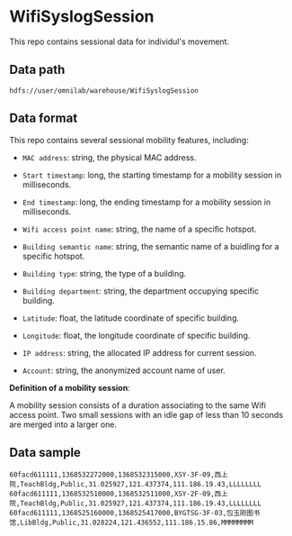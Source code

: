 # WifiSyslogSession

This repo contains sessional data for individul's movement.


## Data path

    hdfs://user/omnilab/warehouse/WifiSyslogSession


## Data format

This repo contains several sessional mobility features, including:

* `MAC address`: string, the physical MAC address.

* `Start timestamp`: long, the starting timestamp for a mobility session in milliseconds.

* `End timestamp`: long, the ending timestamp for a mobility session in milliseconds.

* `Wifi access point name`: string, the name of a specific hotspot.

* `Building semantic name`: string, the semantic name of a buidling for a specific hotspot.

* `Building type`: string, the type of a building.

* `Building department`: string, the department occupying specific building.

* `Latitude`: float, the latitude coordinate of specific building.

* `Longitude`: float, the longitude coordinate of specific building.

* `IP address`: string, the allocated IP address for current session.

* `Account`: string, the anonymized account name of user.


**Definition of a mobility session**:

A mobility session consists of a duration associating to the same Wifi access point.
Two small sessions with an idle gap of less than 10 seconds are merged into a larger one.



## Data sample

    60facd611111,1368532272000,1368532315000,XSY-3F-09,西上院,TeachBldg,Public,31.025927,121.437374,111.186.19.43,LLLLLLLL
    60facd611111,1368532510000,1368532511000,XSY-2F-09,西上院,TeachBldg,Public,31.025927,121.437374,111.186.19.43,LLLLLLLL
    60facd611111,1368525160000,1368525417000,BYGTSG-3F-03,包玉刚图书馆,LibBldg,Public,31.028224,121.436552,111.186.15.86,MMMMMMMM
